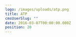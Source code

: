 ```yaml
---
logo: /images/uploads/atp.png
title: ATP
cmsUserSlug: ""
date: 2016-03-07T00:00:00.000Z
position: 20
---
```


